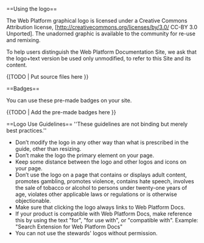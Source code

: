 ==Using the logo==

The Web Platform graphical logo is licensed under a Creative Commons Attribution license, [http://creativecommons.org/licenses/by/3.0/ CC-BY 3.0 Unported]. The unadorned graphic is available to the community for re-use and remixing.  

To help users distinguish the Web Platform Documentation Site, we ask that the logo+text version be used only unmodified, to refer to this Site and its content.

{[TODO | Put source files here }}

==Badges==

You can use these pre-made badges on your site.

{{TODO | Add the pre-made badges here }}

==Logo Use Guidelines==
''These guidelines are not binding but merely best practices.''
* Don’t modify the logo in any other way than what is prescribed in the guide, other than resizing.
* Don’t make the logo the primary element on your page.
* Keep some distance between the logo and other logos and icons on your page. 
* Don’t use the logo on a page that contains or displays adult content, promotes gambling, promotes violence, contains hate speech, involves the sale of tobacco or alcohol to persons under twenty-one years of age, violates other applicable laws or regulations or is otherwise objectionable.
* Make sure that clicking the logo always links to Web Platform Docs.
* If your product is compatible with Web Platform Docs, make reference this by using the text "for", "for use with", or "compatible with". Example: "Search Extension for Web Platform Docs"
* You can not use the stewards' logos without permission.
